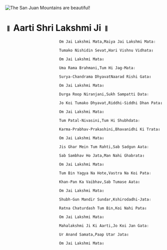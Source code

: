   ![The San Juan Mountains are beautiful!](lib/images/img.png "San Juan Mountains")

#                           ॥ Aarti Shri Lakshmi Ji ॥

                            Om Jai Lakshmi Mata,Maiya Jai Lakshmi Mata।

                            Tumako Nishidin Sevat,Hari Vishnu Vidhata॥

                            Om Jai Lakshmi Mata॥

                            Uma Rama Brahmani,Tum Hi Jag-Mata।

                            Surya-Chandrama DhyavatNaarad Rishi Gata॥

                            Om Jai Lakshmi Mata॥

                            Durga Roop Niranjani,Sukh Sampatti Data।

                            Jo Koi Tumako Dhyavat,Riddhi-Siddhi Dhan Pata॥

                            Om Jai Lakshmi Mata॥

                            Tum Patal-Nivasini,Tum Hi Shubhdata।

                            Karma-Prabhav-Prakashini,Bhavanidhi Ki Trata॥

                            Om Jai Lakshmi Mata॥

                            Jis Ghar Mein Tum Rahti,Sab Sadgun Aata।

                            Sab Sambhav Ho Jata,Man Nahi Ghabrata॥

                            Om Jai Lakshmi Mata॥

                            Tum Bin Yagya Na Hote,Vastra Na Koi Pata।

                            Khan-Pan Ka Vaibhav,Sab Tumase Aata॥

                            Om Jai Lakshmi Mata॥

                            Shubh-Gun Mandir Sundar,Kshirodadhi-Jata।

                            Ratna Chaturdash Tum Bin,Koi Nahi Pata॥

                            Om Jai Lakshmi Mata॥

                            Mahalakshmi Ji Ki Aarti,Jo Koi Jan Gata।

                            Ur Anand Samata,Paap Utar Jata॥

                            Om Jai Lakshmi Mata॥

